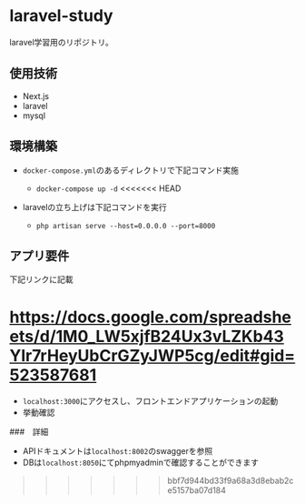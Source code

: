# laravel-study
laravel学習用のリポジトリ。

## 使用技術

- Next.js
- laravel
- mysql




## 環境構築

- `docker-compose.yml`のあるディレクトリで下記コマンド実施
  - `docker-compose up -d`
<<<<<<< HEAD
    
- laravelの立ち上げは下記コマンドを実行
  - `php artisan serve --host=0.0.0.0 --port=8000`
  
  
## アプリ要件

下記リンクに記載

https://docs.google.com/spreadsheets/d/1M0_LW5xjfB24Ux3vLZKb43Ylr7rHeyUbCrGZyJWP5cg/edit#gid=523587681
=======
- `localhost:3000`にアクセスし、フロントエンドアプリケーションの起動
- 挙動確認


###　詳細

* APIドキュメントは`localhost:8002`のswaggerを参照
* DBは`localhost:8050`にてphpmyadminで確認することができます
>>>>>>> bbf7d944bd33f9a68a3d8ebab2ce5157ba07d184
